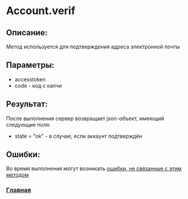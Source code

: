 # Account.verif

## Описание:
Метод используется для подтверждения адреса электронной почты

## Параметры:
* accesstoken
* code - код с капчи


## Результат:
После выполнения сервер возвращает json-объект, имеющий следующие поля:
* state = "ok" - в случае, если аккаунт подтверждён

## Ошибки:

Во время выполнения могут возникать [ошибки, не связанные с этим методом](../errors.md "Список ошибок")
 

### [Главная](../docs.md "Главная страница документации")
